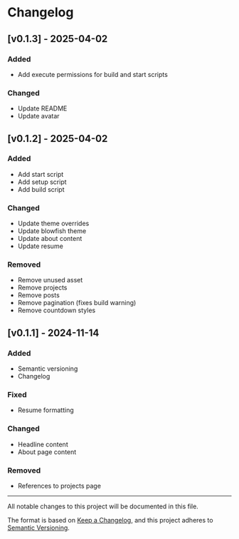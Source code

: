 # Changelog

## [v0.1.3] - 2025-04-02

### Added

- Add execute permissions for build and start scripts

### Changed

- Update README
- Update avatar

## [v0.1.2] - 2025-04-02

### Added

- Add start script
- Add setup script
- Add build script

### Changed

- Update theme overrides
- Update blowfish theme
- Update about content
- Update resume

### Removed

- Remove unused asset
- Remove projects
- Remove posts
- Remove pagination (fixes build warning)
- Remove countdown styles

## [v0.1.1] - 2024-11-14

### Added

- Semantic versioning
- Changelog

### Fixed

- Resume formatting

### Changed

- Headline content
- About page content

### Removed

- References to projects page

---

All notable changes to this project will be documented in this file.

The format is based on [Keep a Changelog](https://keepachangelog.com/en/1.1.0/),
and this project adheres to [Semantic Versioning](https://semver.org/spec/v2.0.0.html).
